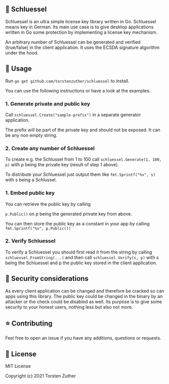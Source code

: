 ## 🔑 Schluessel
Schluessel is an ultra simple license key library written in Go.
Schluessel means key in German.
Its main use case is to give desktop applications written in Go some protection by
implementing a license key mechanism.

An arbitrary number of Schluessel can be generated and verified (true/false) in 
the client application. It uses the ECSDA signature algorithm under the hood.

## 🔧 Usage

Run `go get github.com/torstenzuther/schluessel` to install.

You can use the following instructions or have a look at the examples.

### 1. Generate private and public key
   
Call
   `schluessel.Create("sample-prefix")` in a separate generator application.

The prefix will be part of the private key and should not be exposed. It can be any non empty string.

### 2. Create any number of Schluessel

To create e.g. the Schlussel from 1 to 100 call `schluessel.Generate(1, 100, p)` with p being the private key (result of step 1 above).

To distribute your Schluessel just output them like `fmt.Sprintf("%v", s)` with s being a Schlussel.

### 1. Embed public key

You can retrieve the public key by calling

`p.Public()` on p being the generated private key from above. 

You can then store the public key as a constant
in your app by calling `fmt.Sprintf("%v", p.Public())`

### 2. Verify Schluessel

To verify a Schluessel you should first read it from the string by calling `schluessel.FromString(...)` and then
call `schluessel.Verify(s, p)` with s being the Schluessel and p the public key stored in the client application.

## 🔐 Security considerations

As every client application can be changed and therefore be cracked
so can apps using this library. The public key could be changed in the binary by an attacker or the check could
be disabled as well. Its purpose is to give some security to your honest users, nothing less but also
not more.


## ⭐ Contributing 

Feel free to open an issue if you have any additions, questions or requests.

## 🎨 License

MIT License

Copyright (c) 2021 Torsten Zuther

